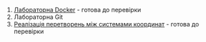 1. <a href = "https://github.com/Anastassssssia/Docker_Ivanchoglo_Anastasia.git">Лабораторна Docker</a> - готова до перевірки<br>
2. Лабораторна Git<br>
3. <a href = "https://github.com/Anastassssssia/lab3_Ivanchoglo_Anastasia.git">Реалізація перетворень між системами координат</a> - готова до перевірки<br>
